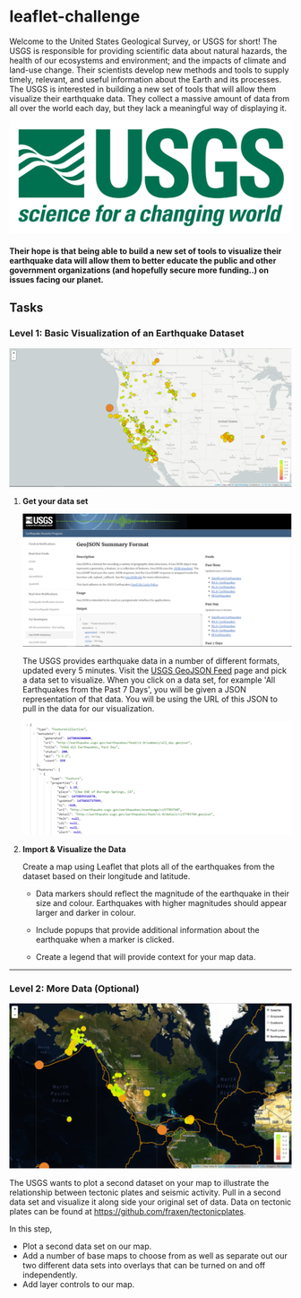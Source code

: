 # leaflet-challenge

Welcome to the United States Geological Survey, or USGS for short! The USGS is responsible for providing scientific data about natural hazards, the health of our ecosystems and environment; and the impacts of climate and land-use change. Their scientists develop new methods and tools to supply timely, relevant, and useful information about the Earth and its processes. The USGS is interested in building a new set of tools that will allow them visualize their earthquake data. They collect a massive amount of data from all over the world each day, but they lack a meaningful way of displaying it. 

![1-Logo](Images/1-Logo.png)

#### Their hope is that being able to build a new set of tools to visualize their earthquake data will allow them to better educate the public and other government organizations (and hopefully secure more funding..) on issues facing our planet.


## Tasks

### Level 1: Basic Visualization of an Earthquake Dataset

![2-BasicMap](Images/2-BasicMap.png)

1. **Get your data set**

   ![3-Data](Images/3-Data.png)

   The USGS provides earthquake data in a number of different formats, updated every 5 minutes. Visit the [USGS GeoJSON Feed](http://earthquake.usgs.gov/earthquakes/feed/v1.0/geojson.php) page and pick a data set to visualize. When you click on a data set, for example 'All Earthquakes from the Past 7 Days', you will be given a JSON representation of that data. You will be using the URL of this JSON to pull in the data for our visualization.

   ![4-JSON](Images/4-JSON.png)

2. **Import & Visualize the Data**

   Create a map using Leaflet that plots all of the earthquakes from the dataset based on their longitude and latitude.

   * Data markers should reflect the magnitude of the earthquake in their size and colour. Earthquakes with higher magnitudes should appear larger and darker in colour.

   * Include popups that provide additional information about the earthquake when a marker is clicked.

   * Create a legend that will provide context for your map data.

- - -

### Level 2: More Data (Optional)

![5-Advanced](Images/5-Advanced.png)

The USGS wants to plot a second dataset on your map to illustrate the relationship between tectonic plates and seismic activity. Pull in a second data set and visualize it along side your original set of data. Data on tectonic plates can be found at <https://github.com/fraxen/tectonicplates>.

In this step,

* Plot a second data set on our map.
* Add a number of base maps to choose from as well as separate out our two different data sets into overlays that can be turned on and off independently.
* Add layer controls to our map.

